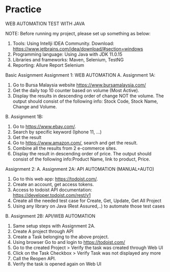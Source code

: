 # Practice
WEB AUTOMATION TEST WITH JAVA

NOTE: Before running my project, please set up something as below:
1. Tools: Using Intellji IDEA Community. Download: https://www.jetbrains.com/idea/download/#section=windows
2. Programming language: Using Java with JDK 11.0.15
3. Libraries and frameworks: Maven, Selenium, TestNG
4. Reporting: Allure Report Selenium

Basic Assignment
Assignment 1: WEB AUTOMATION
A. Assignment 1A: 
1. Go to Bursa Malaysia website https://www.bursamalaysia.com/
2. Get the daily top 10 counter based on volume (Most Active).  
3. Display the results in descending order of change NOT the volume. The output should consist of the following info: Stock Code, Stock Name, Change and Volume.

B. Assignment 1B: 
1. Go to https://www.ebay.com/. 
2. Search by specific keyword (Iphone 11, …)
3. Get the result
4. Go to https://www.amazon.com/, search and get the result.
5. Combine all the results from 2 e-commerce sites. 
6. Display the result in descending order of price. The output should consist of the following info:Product Name, link to product, Price.

Assignment 2:
A. Assignment 2A: API AUTOMATION (MANUAL+AUTO)
1. Go to this web app: https://todoist.com/. 
2. Create an account, get access tokens.
3. Access to todoist API documentation:  https://developer.todoist.com/rest/v1 
4. Create all the needed test case for Create, Get, Update, Get All Project
5. Using any library on Java (Rest Assured,..) to automate those test cases

B. Assignment 2B: API/WEB AUTOMATION
1. Same setup steps with Assignment 2A. 
2. Create A project through API
3. Create a Task belonging to the above project.
4. Using browser Go to and login to https://todoist.com/  
5. Go to the created Project > Verify the task was created through Web UI
6. Click on the Task Checkbox > Verify Task was not displayed any more
7. Call the Reopen API. 
8. Verify the task is opened again on Web UI




